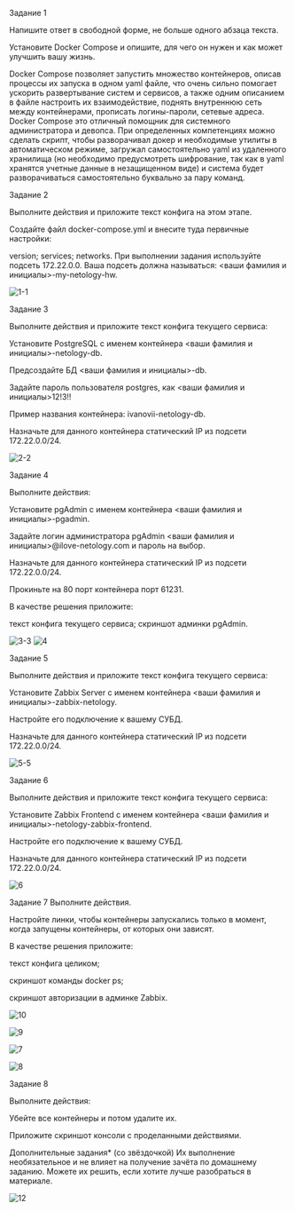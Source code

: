 Задание 1

Напишите ответ в свободной форме, не больше одного абзаца текста.


Установите Docker Compose и опишите, для чего он нужен и как может улучшить вашу жизнь.

Docker Compose позволяет запустить множество контейнеров, описав процессы их запуска в одном yaml файле, что очень сильно помогает ускорить развертывание систем и сервисов, а также одним описанием в файле настроить их взаимодействие, поднять внутреннюю сеть между контейнерами, прописать логины-пароли, сетевые адреса. Docker Compose это отличный помощник для системного администратора и девопса. При определенных компетенциях можно сделать скрипт, чтобы разворачивал докер и необходимые утилиты в автоматическом режиме, загружал самостоятельно yaml из удаленного хранилища (но необходимо предусмотреть шифрование, так как в yaml хранятся учетные данные в незащищенном виде) и система будет разворачиваться самостоятельно буквально за пару команд.


Задание 2

Выполните действия и приложите текст конфига на этом этапе.


Создайте файл docker-compose.yml и внесите туда первичные настройки:


version;
services;
networks.
При выполнении задания используйте подсеть 172.22.0.0. Ваша подсеть должна называться: <ваши фамилия и инициалы>-my-netology-hw.

![1-1](https://user-images.githubusercontent.com/122460278/212556168-4af27432-163a-4ab0-8d06-54c306e5c036.png)


Задание 3

Выполните действия и приложите текст конфига текущего сервиса:

Установите PostgreSQL с именем контейнера <ваши фамилия и инициалы>-netology-db.

Предсоздайте БД <ваши фамилия и инициалы>-db.

Задайте пароль пользователя postgres, как <ваши фамилия и инициалы>12!3!!

Пример названия контейнера: ivanovii-netology-db.

Назначьте для данного контейнера статический IP из подсети 172.22.0.0/24.

![2-2](https://user-images.githubusercontent.com/122460278/212556418-2d8e0c2c-0e4f-484e-83cd-aa82f3c8680d.png)



Задание 4

Выполните действия:

Установите pgAdmin с именем контейнера <ваши фамилия и инициалы>-pgadmin.

Задайте логин администратора pgAdmin <ваши фамилия и инициалы>@ilove-netology.com и пароль на выбор.

Назначьте для данного контейнера статический IP из подсети 172.22.0.0/24.

Прокиньте на 80 порт контейнера порт 61231.

В качестве решения приложите:

текст конфига текущего сервиса;
скриншот админки pgAdmin.

![3-3](https://user-images.githubusercontent.com/122460278/212556614-0652b353-fdd9-4c95-937d-235e8187df22.png)
![4](https://user-images.githubusercontent.com/122460278/212556621-1504cf8c-d9eb-4c84-92e2-abdd679e22fa.png)



Задание 5

Выполните действия и приложите текст конфига текущего сервиса:


Установите Zabbix Server с именем контейнера <ваши фамилия и инициалы>-zabbix-netology.

Настройте его подключение к вашему СУБД.

Назначьте для данного контейнера статический IP из подсети 172.22.0.0/24.

![5-5](https://user-images.githubusercontent.com/122460278/212556753-66c69cc0-e916-402e-abb4-155f4646d31a.png)


Задание 6

Выполните действия и приложите текст конфига текущего сервиса:


Установите Zabbix Frontend с именем контейнера <ваши фамилия и инициалы>-netology-zabbix-frontend.

Настройте его подключение к вашему СУБД.

Назначьте для данного контейнера статический IP из подсети 172.22.0.0/24.

![6](https://user-images.githubusercontent.com/122460278/212556919-591659aa-7188-4315-95d6-36fc440bbbe1.png)


Задание 7
Выполните действия.

Настройте линки, чтобы контейнеры запускались только в момент, когда запущены контейнеры, от которых они зависят.

В качестве решения приложите:

текст конфига целиком;

скриншот команды docker ps;

скриншот авторизации в админке Zabbix.

![10](https://user-images.githubusercontent.com/122460278/212556931-7de7dc88-1bb6-45ca-ad09-2ac640645c31.png)

![9](https://user-images.githubusercontent.com/122460278/212556943-99930831-39bd-4d21-afd3-b5c1d8a50220.png)

![7](https://user-images.githubusercontent.com/122460278/212556953-8e8217e8-930d-4a73-8178-812d7381f000.png)

![8](https://user-images.githubusercontent.com/122460278/212556957-80429d91-e034-4fbb-ae2f-e821dffcd704.png)


Задание 8

Выполните действия:

Убейте все контейнеры и потом удалите их.

Приложите скриншот консоли с проделанными действиями.



Дополнительные задания* (со звёздочкой)
Их выполнение необязательное и не влияет на получение зачёта по домашнему заданию. Можете их решить, если хотите лучше разобраться в материале.

![12](https://user-images.githubusercontent.com/122460278/212557835-88c0d1be-5c2c-40a4-a002-4cdaac9653c5.png)


